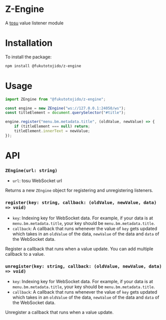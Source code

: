 # Z-Engine
A [tosu](https://github.com/tosuapp/tosu) value listener module

# Installation
To install the package:
```bash
npm install @fukutotojido/z-engine
```

# Usage
```ts
import ZEngine from "@fukutotojido/z-engine";

const engine = new ZEngine("ws://127.0.0.1:24050/ws");
const titleElement = document.querySelector("#title");

engine.register("menu.bm.metadata.title", (oldValue, newValue) => {
    if (titleElement === null) return;
    titleElement.innerText = newValue;
});
```

# API
### `ZEngine(url: string)`
- `url`: tosu WebSocket url

Returns a new `ZEngine` object for registering and unregistering listeners.

### `register(key: string, callback: (oldValue, newValue, data) => void)`
- `key`: Indexing key for WebSocket data. For example, if your data is at `menu.bm.metadata.title`, your key should be `menu.bm.metadata.title`.
- `callback`: A callback that runs whenever the value of `key` gets updated which takes in an `oldValue` of the data, `newValue` of the data and `data` of the WebSocket data.

Register a callback that runs when a value update. You can add multiple callback to a value.

### `unregister(key: string, callback: (oldValue, newValue, data) => void)`
- `key`: Indexing key for WebSocket data. For example, if your data is at `menu.bm.metadata.title`, your key should be `menu.bm.metadata.title`.
- `callback`: A callback that runs whenever the value of `key` gets updated which takes in an `oldValue` of the data, `newValue` of the data and `data` of the WebSocket data.

Unregister a callback that runs when a value update. 